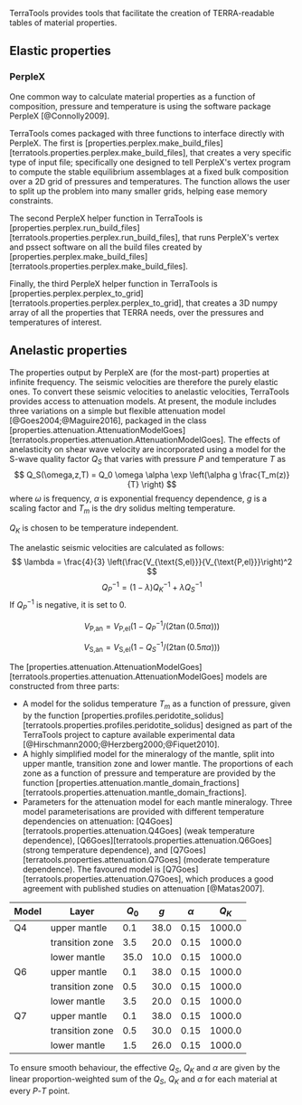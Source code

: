 TerraTools provides tools that facilitate the creation of TERRA-readable tables of
material properties.

## Elastic properties
### PerpleX

One common way to calculate material properties as a function of composition,
pressure and temperature is using the software package PerpleX [@Connolly2009].

TerraTools comes packaged with three functions to interface directly with PerpleX.
The first is
[properties.perplex.make_build_files][terratools.properties.perplex.make_build_files],
that creates a very specific type of input file; specifically one designed to tell
PerpleX's vertex program to compute the stable equilibrium assemblages at a 
fixed bulk composition over a 2D grid of pressures and temperatures. The function
allows the user to split up the problem into many smaller grids, helping ease
memory constraints.

The second PerpleX helper function in TerraTools is
[properties.perplex.run_build_files][terratools.properties.perplex.run_build_files],
that runs PerpleX's vertex and pssect software on all the build files created by
[properties.perplex.make_build_files][terratools.properties.perplex.make_build_files].

Finally, the third PerpleX helper function in TerraTools is
[properties.perplex.perplex_to_grid][terratools.properties.perplex.perplex_to_grid],
that creates a 3D numpy array of all the properties that TERRA needs, over the
pressures and temperatures of interest.

## Anelastic properties

The properties output by PerpleX are (for the most-part) properties at
infinite frequency. The seismic velocities are therefore the purely elastic ones.
To convert these seismic velocities to anelastic velocities, TerraTools provides
access to attenuation models. At present, the module includes three variations
on a simple but flexible attenuation model [@Goes2004;@Maguire2016],
packaged in the class
[properties.attenuation.AttenuationModelGoes][terratools.properties.attenuation.AttenuationModelGoes].
The effects of anelasticity on shear wave velocity are incorporated
using a model for the S-wave quality factor $Q_S$ that varies with
pressure $P$ and temperature $T$ as
$$
Q_S(\omega,z,T) = Q_0 \omega \alpha \exp \left(\alpha g \frac{T_m(z)}{T} \right)
$$
where
$\omega$ is frequency, $\alpha$ is exponential frequency dependence,
$g$ is a scaling factor and
$T_m$ is the dry solidus melting temperature.

$Q_K$ is chosen to be temperature independent.

The anelastic seismic velocities are calculated as follows:
$$
\lambda = \frac{4}{3} \left(\frac{V_{\text{S,el}}}{V_{\text{P,el}}}\right)^2
$$
$$
{Q_P}^{-1} = {(1 - \lambda)}{Q_K}^{-1}  + {\lambda}{Q_S}^{-1} 
$$
If ${Q_P}^{-1}$ is negative, it is set to 0.

$$
V_{\text{P,an}} = V_{\text{P,el}}\left(1 - {Q_P}^{-1}/(2 \tan (0.5 \pi \alpha))\right)
$$

$$
V_{\text{S,an}} = V_{\text{S,el}}\left(1 - {Q_S}^{-1}/(2 \tan (0.5 \pi \alpha))\right)
$$

The [properties.attenuation.AttenuationModelGoes][terratools.properties.attenuation.AttenuationModelGoes]
models are constructed from three parts:

- A model for the solidus temperature $T_m$ as a function of pressure, given by the function
[properties.profiles.peridotite_solidus][terratools.properties.profiles.peridotite_solidus]
designed as part of the TerraTools project to capture available experimental data
[@Hirschmann2000;@Herzberg2000;@Fiquet2010].
- A highly simplified model for the mineralogy of the mantle, split into upper mantle,
transition zone and lower mantle. The proportions of each zone as a function of pressure
and temperature are provided by the function
[properties.attenuation.mantle_domain_fractions][terratools.properties.attenuation.mantle_domain_fractions].
- Parameters for the attenuation model for each mantle mineralogy. 
Three model parameterisations are provided with different temperature dependencies on attenuation: 
[Q4Goes][terratools.properties.attenuation.Q4Goes] (weak temperature dependence),
[Q6Goes][terratools.properties.attenuation.Q6Goes] (strong temperature dependence), and
[Q7Goes][terratools.properties.attenuation.Q7Goes] (moderate temperature dependence).
The favoured model is [Q7Goes][terratools.properties.attenuation.Q7Goes], which produces
a good agreement with published studies on attenuation [@Matas2007].


| Model | Layer           | $Q_0$ | $g$  | $\alpha$ | $Q_K$  |
| ----- | --------------- | ----- | ---- | -------- | ------ |
| Q4    | upper mantle    | 0.1   | 38.0 | 0.15     | 1000.0 |
|       | transition zone | 3.5   | 20.0 | 0.15     | 1000.0 |
|       | lower mantle    | 35.0  | 10.0 | 0.15     | 1000.0 |
| Q6    | upper mantle    | 0.1   | 38.0 | 0.15     | 1000.0 |
|       | transition zone | 0.5   | 30.0 | 0.15     | 1000.0 |
|       | lower mantle    | 3.5   | 20.0 | 0.15     | 1000.0 |
| Q7    | upper mantle    | 0.1   | 38.0 | 0.15     | 1000.0 |
|       | transition zone | 0.5   | 30.0 | 0.15     | 1000.0 |
|       | lower mantle    | 1.5   | 26.0 | 0.15     | 1000.0 |

To ensure smooth behaviour, the effective $Q_S$, $Q_K$ and $\alpha$
are given by the linear proportion-weighted sum of the
$Q_S$, $Q_K$ and $\alpha$ for each material at every $P$-$T$ point.
